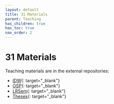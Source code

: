 ```yaml
---
layout: default
title: 31 Materials
parent: Teaching
has_children: true
has_toc: true
nav_order: 2
---
```


# 31 Materials

Teaching materials are in the external repositories:

- [IDW](https://digital-work-lab.github.io/digital-work-lecture/){: target="_blank"}
- [OSP](https://digital-work-lab.github.io/open-source-project/){: target="_blank"}
- [LRSem](https://digital-work-lab.github.io/literature-review-seminar/){: target="_blank"}
- [Theses](https://digital-work-lab.github.io/theses/){: target="_blank"}
